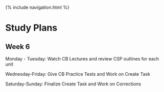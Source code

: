 {% include navigation.html %}


# Study Plans 

## Week 6

Monday - Tuesday: Watch CB Lectures and review CSP outlines for each unit

Wednesday-Friday: Give CB Practice Tests and Work on Create Task

Saturday-Sunday: Finalize Create Task and Work on Corrections
